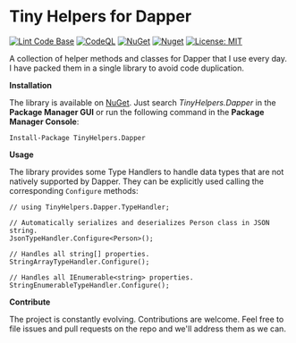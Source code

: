 # Tiny Helpers for Dapper

[![Lint Code Base](https://github.com/marcominerva/TinyHelpers/actions/workflows/linter.yml/badge.svg)](https://github.com/marcominerva/TinyHelpers/actions/workflows/linter.yml)
[![CodeQL](https://github.com/marcominerva/TinyHelpers/actions/workflows/codeql.yml/badge.svg)](https://github.com/marcominerva/TinyHelpers/actions/workflows/codeql.yml)
[![NuGet](https://img.shields.io/nuget/v/TinyHelpers.Dapper.svg?style=flat-square)](https://www.nuget.org/packages/TinyHelpers.Dapper)
[![Nuget](https://img.shields.io/nuget/dt/TinyHelpers.Dapper)](https://www.nuget.org/packages/TinyHelpers.Dapper)
[![License: MIT](https://img.shields.io/badge/License-MIT-yellow.svg)](https://github.com/marcominerva/TinyHelpers/blob/master/LICENSE)

A collection of helper methods and classes for Dapper that I use every day. I have packed them in a single library to avoid code duplication.

**Installation**

The library is available on [NuGet](https://www.nuget.org/packages/TinyHelpers.Dapper). Just search *TinyHelpers.Dapper* in the **Package Manager GUI** or run the following command in the **Package Manager Console**:

    Install-Package TinyHelpers.Dapper

**Usage**

The library provides some Type Handlers to handle data types that are not natively supported by Dapper. They can be explicitly used calling the corresponding `Configure` methods:

    // using TinyHelpers.Dapper.TypeHandler;

    // Automatically serializes and deserializes Person class in JSON string.
    JsonTypeHandler.Configure<Person>();

    // Handles all string[] properties.
    StringArrayTypeHandler.Configure();

    // Handles all IEnumerable<string> properties.
    StringEnumerableTypeHandler.Configure();

**Contribute**

The project is constantly evolving. Contributions are welcome. Feel free to file issues and pull requests on the repo and we'll address them as we can. 
